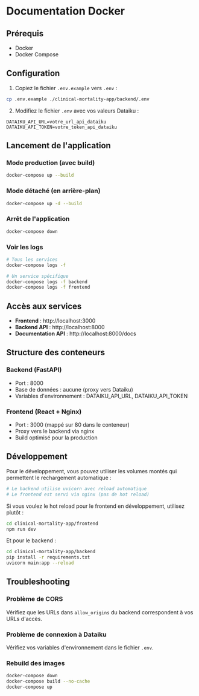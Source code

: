 # Documentation Docker

## Prérequis
- Docker
- Docker Compose

## Configuration

1. Copiez le fichier `.env.example` vers `.env` :
```bash
cp .env.example ./clinical-mortality-app/backend/.env
```

2. Modifiez le fichier `.env` avec vos valeurs Dataiku :
```
DATAIKU_API_URL=votre_url_api_dataiku
DATAIKU_API_TOKEN=votre_token_api_dataiku
```

## Lancement de l'application

### Mode production (avec build)
```bash
docker-compose up --build
```

### Mode détaché (en arrière-plan)
```bash
docker-compose up -d --build
```

### Arrêt de l'application
```bash
docker-compose down
```

### Voir les logs
```bash
# Tous les services
docker-compose logs -f

# Un service spécifique
docker-compose logs -f backend
docker-compose logs -f frontend
```

## Accès aux services

- **Frontend** : http://localhost:3000
- **Backend API** : http://localhost:8000
- **Documentation API** : http://localhost:8000/docs

## Structure des conteneurs

### Backend (FastAPI)
- Port : 8000
- Base de données : aucune (proxy vers Dataiku)
- Variables d'environnement : DATAIKU_API_URL, DATAIKU_API_TOKEN

### Frontend (React + Nginx)
- Port : 3000 (mappé sur 80 dans le conteneur)
- Proxy vers le backend via nginx
- Build optimisé pour la production

## Développement

Pour le développement, vous pouvez utiliser les volumes montés qui permettent le rechargement automatique :

```bash
# Le backend utilise uvicorn avec reload automatique
# Le frontend est servi via nginx (pas de hot reload)
```

Si vous voulez le hot reload pour le frontend en développement, utilisez plutôt :
```bash
cd clinical-mortality-app/frontend
npm run dev
```

Et pour le backend :
```bash
cd clinical-mortality-app/backend
pip install -r requirements.txt
uvicorn main:app --reload
```

## Troubleshooting

### Problème de CORS
Vérifiez que les URLs dans `allow_origins` du backend correspondent à vos URLs d'accès.

### Problème de connexion à Dataiku
Vérifiez vos variables d'environnement dans le fichier `.env`.

### Rebuild des images
```bash
docker-compose down
docker-compose build --no-cache
docker-compose up
```